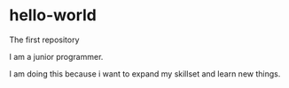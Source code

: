 # hello-world
The first repository

I am a junior programmer.

I am doing this because i want to expand my skillset and learn new things.
